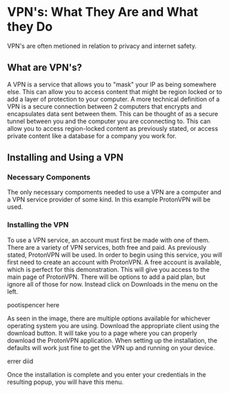 <p>
<h1>VPN's: What They Are and What they Do</h1>
</p>

<p>VPN's are often metioned in relation to privacy and internet safety. </p>

<h2>What are VPN's?</h2>
<p>A VPN is a service that allows you to "mask" your IP as being somewhere else. This can allow you to access content that might be region locked or to add a layer of protection to your computer. A more technical definition of a VPN is a secure connection between 2 computers that encrypts and encapsulates data sent between them. This can be thought of as a secure tunnel between you and the computer you are cconnecting to. This can allow you to access region-locked content as previously stated, or access private content like a database for a company you work for.</p>

<h2>Installing and Using a VPN</h2>

<h3>Necessary Components</h3>
<p>The only necessary compoments needed to use a VPN are a computer and a VPN service provider of some kind. In this example ProtonVPN will be used.</p>

<h3>Installing the VPN</h3>
<p>To use a VPN service, an account must first be made with one of them. There are a variety of VPN services, both free and paid. As previously stated, ProtonVPN will be used. In order to begin using this service, you will first need to create an account with ProtonVPN. A free account is available, which is perfect for this demonstration. This will give you access to the main page of ProtonVPN. There will be options to add a paid plan, but ignore all of those for now. Instead click on Downloads in the menu on the left. 
</p>

pootispencer here

<p>
  As seen in the image, there are multiple options available for whichever operating system you are using. Download the appropriate client using the download button. It will take you to a page where you can properly download the ProtonVPN application. When setting up the installation, the defaults will work just fine to get the VPN up and running on your device. 
</p>

errer diid

<p>
  Once the installation is complete and you enter your credentials in the resulting popup, you will have this menu. 
</p>
